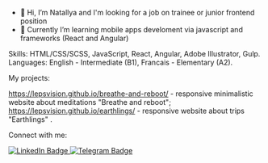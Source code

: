 - 👋 Hi, I’m Natallya and I'm looking for a job on trainee or junior frontend position
- 👀 Currently I’m learning mobile apps develoment via javascript and frameworks (React and Angular)

Skills: HTML/CSS/SCSS, JavaScript, React, Angular, Adobe Illustrator, Gulp.
Languages: English - Intermediate (B1), Francais - Elementary (A2).

My projects: 

https://lepsvision.github.io/breathe-and-reboot/ - responsive minimalistic website 
about meditations "Breathe and reboot";
https://lepsvision.github.io/earthlings/ - responsive website about trips "Earthlings" .

Connect with me:

<a href="https://www.linkedin.com/in/lepsvidze/">
    <img src="https://img.shields.io/badge/LinkedIn-blue?style=for-the-badge&logo=linkedin&logoColor=white" alt="LinkedIn Badge"/>
  </a>
<a href="https://t.me/lepsvidze">
    <img src="https://img.shields.io/badge/Telegram-blue?style=for-the-badge&logo=telegram&logoColor=white" alt="Telegram Badge"/>
  </a> 







